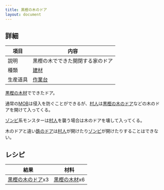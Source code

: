 ```yaml
---
title: 黒樫の木のドア
layout: document
---
```

## 詳細

|項目|内容|
|---|---|
|説明|黒樫の木でできた開閉する家のドア|
|種類|[建材](建材)|
|生産道具|[作業台](作業台)|

[黒樫の木材](樫の木材)でできたドア。

通常の[MOB](MOB)は侵入を防ぐことができるが、[村人](村人)は[黒樫の木のドア](黒樫の木のドア)などの木のドアを開けて入ってくる。

[ゾンビ](ゾンビ)系モンスターは[村人](村人)を襲う場合は木のドアを壊して入ってくる。

木のドアと違い[鉄のドア](鉄のドア)は[村人](村人)が開けたり[ゾンビ](ゾンビ)が開けたりすることはできない。

## レシピ

|結果|材料|
|---|---|
|[黒樫の木のドア](黒樫の木のドア)x3|[黒樫の木材](黒樫の木材)x6|
